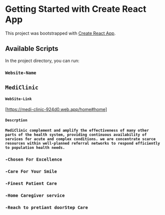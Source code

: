 # Getting Started with Create React App

This project was bootstrapped with [Create React App](https://github.com/facebook/create-react-app).

## Available Scripts

In the project directory, you can run:

### `Website-Name`
   ## `MediClinic`

#### `WebSite-Link`

[https://medi-clinic-924d0.web.app/home#home]


#### `Descrption`
#### `MediClinic complement and amplify the effectiveness of many other parts of the health system, providing continuous availability of services for acute and complex conditions. we are concentrate scarce resources within well-planned referral networks to respond efficiently to population health needs.`

### `-Chosen For Excellence`
### `-Care For Your Smile`
### `-Finest Patient Care`
### `-Home Caregiver service `
### `-Reach to pretiant doorStep Care`

